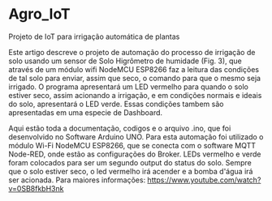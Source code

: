 # Agro_IoT
Projeto de IoT para irrigação automática de plantas


Este artigo descreve o projeto de automação do processo de irrigação de solo usando um sensor de Solo Higrômetro de humidade (Fig. 3), que através de um módulo wifi NodeMCU ESP8266 faz a leitura das condições de tal solo para enviar, assim que seco, o comando para que o mesmo seja irrigado. O programa apresentará um LED vermelho para quando o solo estiver seco, assim acionando a irrigação, e em condições normais e ideais do solo, apresentará o LED verde. Essas condições tambem são apresentadas em uma especie de Dashboard.



Aqui estão toda a documentação, codigos e o arquivo .ino, que foi desenvolvido no Software Arduino UNO. Para esta automação foi utilizado o módulo Wi-Fi NodeMCU ESP8266, que se conecta com o software MQTT Node-RED, onde estão as configurações do Broker. LEDs vermelho e verde foram colocados para ser um segundo output do status do solo. Sempre que o solo estiver seco, o led vermelho irá acender e a bomba d'água irá ser acionada. Para maiores informações: https://www.youtube.com/watch?v=0SB8fkbH3nk
